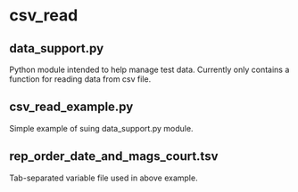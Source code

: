 # csv_read
## data_support.py
Python module intended to help manage test data.
Currently only contains a function for reading 
data from csv file.

## csv_read_example.py
Simple example of suing data_support.py module.

## rep_order_date_and_mags_court.tsv
Tab-separated variable file used in above example.
